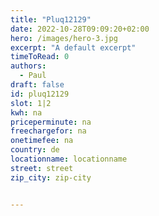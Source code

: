 ```yaml
---
title: "Pluq12129"
date: 2022-10-28T09:09:20+02:00
hero: /images/hero-3.jpg
excerpt: "A default excerpt"
timeToRead: 0
authors:
  - Paul
draft: false
id: pluq12129
slot: 1|2
kwh: na
priceperminute: na
freechargefor: na
onetimefee: na
country: de
locationname: locationname
street: street
zip_city: zip-city


---
```

